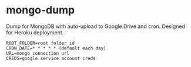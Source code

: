 # mongo-dump

Dump for MongoDB with auto-upload to Google.Drive and cron. Designed for Heroku deployment.

```
ROOT_FOLDER=root folder id
CRON_DATE=* * * * * (default each day)
URL=mongo connection url
CREDS=google service account creds
```

